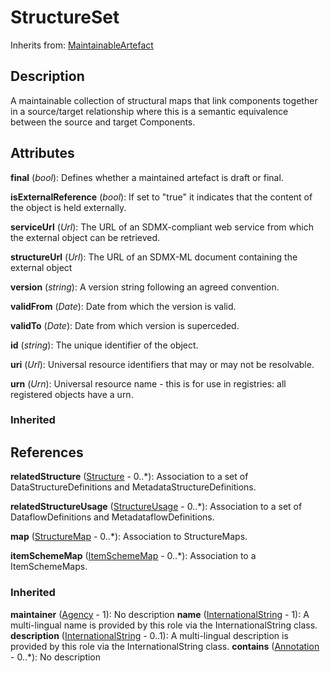 
# StructureSet

Inherits from: [MaintainableArtefact](../Base/MaintainableArtefact.md)



## Description

A maintainable collection of structural maps that link components together in a source/target relationship where this is a semantic equivalence between the source and target Components.


## Attributes

**final** (*bool*): Defines whether a maintained artefact is draft or final.

**isExternalReference** (*bool*): If set to "true" it indicates that the content of the object is held externally.

**serviceUrl** (*Url*): The URL of an SDMX-compliant web service from which the external object can be retrieved.

**structureUrl** (*Url*): The URL of an SDMX-ML document containing the external object

**version** (*string*): A version string following an agreed convention.

**validFrom** (*Date*): Date from which the version is valid.

**validTo** (*Date*): Date from which version is superceded.

**id** (*string*): The unique identifier of the object.

**uri** (*Url*): Universal resource identifiers that may or may not be resolvable.

**urn** (*Urn*): Universal resource name - this is for use in registries: all registered objects have a urn.

### Inherited



## References

**relatedStructure** ([Structure](../Base/Structure.md) - 0..*): Association to a set of DataStructureDefinitions and MetadataStructureDefinitions.

**relatedStructureUsage** ([StructureUsage](../Base/StructureUsage.md) - 0..*): Association to a set of DataflowDefinitions and MetadataflowDefinitions.

**map** ([StructureMap](StructureMap.md) - 0..*): Association to StructureMaps.

**itemSchemeMap** ([ItemSchemeMap](../ItemSchemeMaps/ItemSchemeMap.md) - 0..*): Association to a ItemSchemeMaps.

### Inherited

**maintainer** ([Agency](../OrganisationSchemes/Agency.md) - 1): No description
**name** ([InternationalString](../Base/InternationalString.md) - 1): A multi-lingual name is provided by this role via the InternationalString class.
**description** ([InternationalString](../Base/InternationalString.md) - 0..1): A multi-lingual description is provided by this role via the InternationalString class.
**contains** ([Annotation](../Base/Annotation.md) - 0..*): No description



